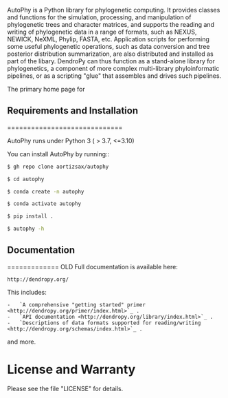 AutoPhy is a Python library for phylogenetic computing.
It provides classes and functions for the simulation, processing, and
manipulation of phylogenetic trees and character matrices, and supports the
reading and writing of phylogenetic data in a range of formats, such as NEXUS,
NEWICK, NeXML, Phylip, FASTA, etc.  Application scripts for performing some
useful phylogenetic operations, such as data conversion and tree posterior
distribution summarization, are also distributed and installed as part of the
libary.  DendroPy can thus function as a stand-alone library for phylogenetics,
a component of more complex multi-library phyloinformatic pipelines, or as a
scripting "glue" that assembles and drives such pipelines.

The primary home page for 

## Requirements and Installation
=============================

AutoPhy runs under Python 3 ( > 3.7, <=3.10)

You can install AutoPhy by running::

```bash
$ gh repo clone aortizsax/autophy
```

```bash
$ cd autophy
```

```bash
$ conda create -n autophy
```

```bash
$ conda activate autophy
```

```bash
$ pip install .
```

```bash
$ autophy -h
```

## Documentation
=============
OLD
Full documentation is available here:

    http://dendropy.org/

This includes:

    -   `A comprehensive "getting started" primer <http://dendropy.org/primer/index.html>`_ .
    -   `API documentation <http://dendropy.org/library/index.html>`_ .
    -   `Descriptions of data formats supported for reading/writing <http://dendropy.org/schemas/index.html>`_ .

and more.

License and Warranty
====================

Please see the file "LICENSE" for details.
